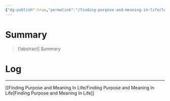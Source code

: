 ```yaml
---
{"dg-publish":true,"permalink":"/finding-purpose-and-meaning-in-life/learning-about-purpose-form-camus-sartre-and-nietzsche/","hide":true,"created":"2024-01-25T19:06","updated":"2024-02-03T12:28"}
---
```


# Summary
>[!abstract] Summary
> 

# Log


---
[[Finding Purpose and Meaning In Life/Finding Purpose and Meaning In Life\|Finding Purpose and Meaning In Life]]